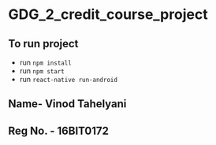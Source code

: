 # GDG_2_credit_course_project

## To run project

- run ```npm install``` 
- run ```npm start```
- run ```react-native run-android```



## Name- **Vinod Tahelyani**
## Reg No. - **16BIT0172**
